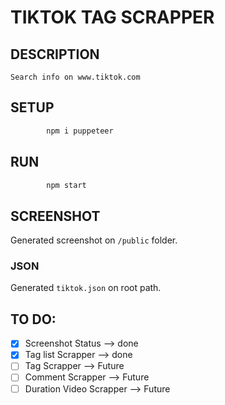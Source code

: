 # TIKTOK TAG SCRAPPER

## DESCRIPTION
`Search info on www.tiktok.com`

## SETUP
```bash
        npm i puppeteer
```
## RUN
```bash
        npm start
```
## SCREENSHOT
Generated screenshot on `/public` folder.

### JSON
Generated `tiktok.json` on root path.

## TO DO:
- [x] Screenshot Status --> done
- [x] Tag list Scrapper --> done
- [ ] Tag Scrapper --> Future
- [ ] Comment Scrapper --> Future
- [ ] Duration Video Scrapper --> Future